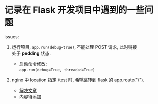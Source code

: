 记录在 Flask 开发项目中遇到的一些问题  
=  

issues:  

1. 运行项目, `app.run(debug=true)`, 不能处理 POST 请求, 此时链接  
   处于 **pedding** 状态.  
   * 启动命令修改:  
     `app.run(debug=True, threaded=True)`  

2. nginx 中 location 指定 /test 时, 希望跳转到 flask 的 app.route("/").  
   * [解决文章](https://stackoverflow.com/questions/18967441/add-a-prefix-to-all-flask-routes/36033627#36033627)  
   * 内容待添加